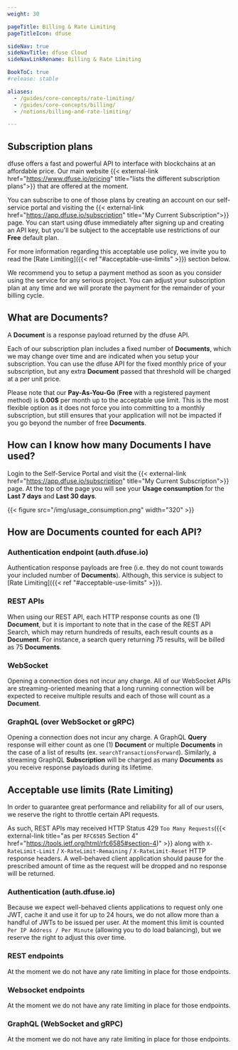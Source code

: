 ```yaml
---
weight: 30

pageTitle: Billing & Rate Limiting
pageTitleIcon: dfuse

sideNav: true
sideNavTitle: dfuse Cloud
sideNavLinkRename: Billing & Rate Limiting

BookToC: true
#release: stable

aliases:
  - /guides/core-concepts/rate-limiting/
  - /guides/core-concepts/billing/
  - /notions/billing-and-rate-limiting/

---
```


## Subscription plans

dfuse offers a fast and powerful API to interface with blockchains at an affordable price. Our main website {{< external-link href="https://www.dfuse.io/pricing" title="lists the different subscription plans">}} that are offered at the moment.

You can subscribe to one of those plans by creating an account on our self-service portal and visiting the {{< external-link href="https://app.dfuse.io/subscription" title="My Current Subscription">}} page. You can start using dfuse immediately after signing up and creating an API key, but you'll be subject to the acceptable use restrictions of our **Free** default plan.

For more information regarding this acceptable use policy, we invite you to read the [Rate Limiting]({{< ref "#acceptable-use-limits" >}}) section below.

We recommend you to setup a payment method as soon as you consider using the service for any serious project. You can adjust your subscription plan at any time and we will prorate the payment for the remainder of your billing cycle.

## What are Documents?

A **Document** is a response payload returned by the dfuse API.

Each of our subscription plan includes a fixed number of **Documents**, which we may change over time and are indicated when you setup your subscription. You can use the dfuse API for the fixed monthly price of your subscription, but any extra **Document** passed that threshold will be charged at a per unit price.

Please note that our **Pay-As-You-Go** (**Free** with a registered payment method) is **0.00$** per month up to the acceptable use limit. This is the most flexible option as it does not force you into committing to a monthly subscription, but still ensures that your application will not be impacted if you go beyond the number of free **Documents**.

## How can I know how many Documents I have used?

Login to the Self-Service Portal and visit the {{< external-link href="https://app.dfuse.io/subscription" title="My Current Subscription">}} page. At the top of the page you will see your **Usage consumption** for the **Last 7 days** and **Last 30 days**.

{{< figure src="/img/usage_consumption.png" width="320" >}}

## How are Documents counted for each API?

### Authentication endpoint (auth.dfuse.io)

Authentication response payloads are free (i.e. they do not count towards your included number of **Documents**). Although, this service is subject to [Rate Limiting]({{< ref "#acceptable-use-limits" >}}).

### REST APIs

When using our REST API, each HTTP response counts as one (1) **Document**, but it is important to note that in the case of the REST API Search, which may return hundreds of results, each result counts as a **Document**. For instance, a search query returning 75 results, will be billed as 75 **Documents**.

### WebSocket

Opening a connection does not incur any charge. All of our WebSocket APIs are streaming-oriented meaning that a long running connection will be expected to receive multiple results and each of those will count as a **Document**.

### GraphQL (over WebSocket or gRPC)

Opening a connection does not incur any charge. A GraphQL **Query** response will either count as one (1) **Document** or multiple **Documents** in the case of a list of results (ex. `searchTransactionsForward`). Similarly, a streaming GraphQL **Subscription** will be charged as many **Documents** as you receive response payloads during its lifetime.

## Acceptable use limits (Rate Limiting)

In order to guarantee great performance and reliability for all of our users, we reserve the right to throttle certain API requests.

As such, REST APIs may received HTTP Status 429 `Too Many Requests`({{< external-link title="as per `RFC6585` Section 4" href="https://tools.ietf.org/html/rfc6585#section-4)" >}} along with `X-RateLimit-Limit` / `X-RateLimit-Remaining` / `X-RateLimit-Reset` HTTP response headers. A well-behaved client application should pause for the prescribed amount of time as the request will be dropped and no response will be returned.

### Authentication (auth.dfuse.io)

Because we expect well-behaved clients applications to request only one JWT, cache it and use it for up to 24 hours, we do not allow more than a handful of JWTs to be issued per user. At the moment this limit is counted `Per IP Address / Per Minute` (allowing you to do load balancing), but we reserve the right to adjust this over time.

### REST endpoints

At the moment we do not have any rate limiting in place for those endpoints.

### Websocket endpoints

At the moment we do not have any rate limiting in place for those endpoints.

### GraphQL (WebSocket and gRPC)

At the moment we do not have any rate limiting in place for those endpoints.
